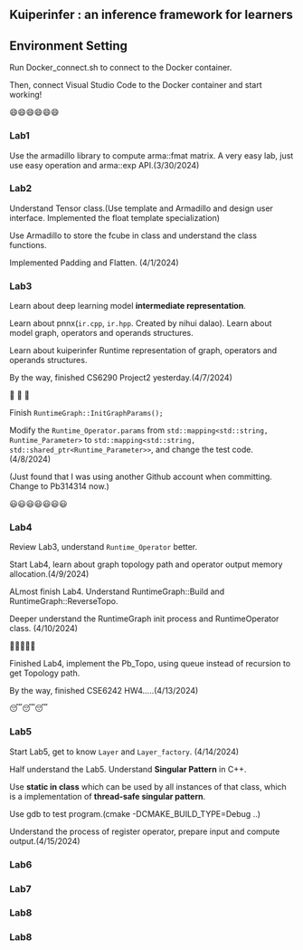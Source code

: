 ## Kuiperinfer : an inference framework for learners

## Environment Setting

Run Docker_connect.sh to connect to the Docker container. 

Then, connect Visual Studio Code to the Docker container and start working!

:smile::smile::smile::smile::smile::smile:

### Lab1
Use the armadillo library to compute arma::fmat matrix.
A very easy lab, just use easy operation and arma::exp API.(3/30/2024)

### Lab2

Understand Tensor class.(Use template and Armadillo and design user interface. Implemented the float template specialization)
    
Use Armadillo to store the fcube in class and understand the class functions.

Implemented Padding and Flatten. (4/1/2024) 

### Lab3
Learn about deep learning model **intermediate representation**. 

Learn about pnnx(`ir.cpp`, `ir.hpp`. Created by nihui dalao). Learn about model graph, operators and operands structures. 

Learn about kuiperinfer Runtime representation of graph, operators and operands structures. 

By the way, finished CS6290 Project2 yesterday.(4/7/2024)

:guitar: :guitar: :guitar: 

Finish `RuntimeGraph::InitGraphParams();`

Modify the `Runtime_Operator.params` from `std::mapping<std::string, Runtime_Parameter>` to `std::mapping<std::string, std::shared_ptr<Runtime_Parameter>>`, and change the test code. (4/8/2024)

(Just found that I was using another Github account when committing. Change to Pb314314 now.)

:smiley::smiley::smiley::smiley::smiley::smiley::smiley:

### Lab4

Review Lab3, understand `Runtime_Operator` better.

Start Lab4, learn about graph topology path and operator output memory allocation.(4/9/2024)

ALmost finish Lab4. Understand RuntimeGraph::Build and RuntimeGraph::ReverseTopo.

Deeper understand the RuntimeGraph init process and RuntimeOperator class. (4/10/2024)

:musical_note::musical_note::musical_note::musical_note::musical_note:

Finished Lab4, implement the Pb_Topo, using queue instead of recursion to get Topology path. 

By the way, finished CSE6242 HW4.....(4/13/2024)

:sleeping::sleeping::sleeping:

### Lab5
Start Lab5, get to know `Layer` and `Layer_factory`. (4/14/2024)

Half understand the Lab5. Understand **Singular Pattern** in C++.

Use **static in class** which can be used by all instances of that class, which is a implementation of **thread-safe singular pattern**.

Use gdb to test program.(cmake -DCMAKE_BUILD_TYPE=Debug ..)

Understand the process of register operator, prepare input and compute output.(4/15/2024)

### Lab6

### Lab7

### Lab8

### Lab8



